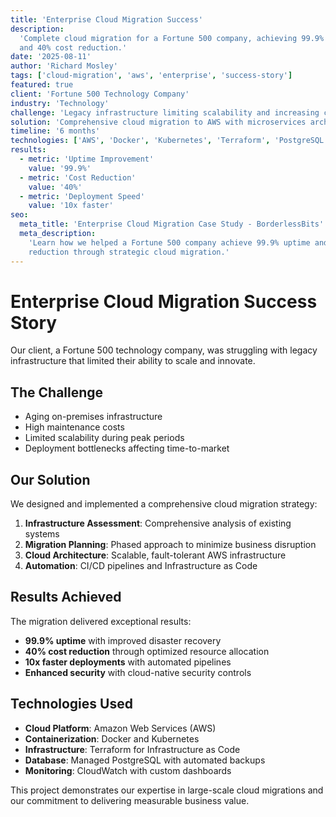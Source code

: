 ```yaml
---
title: 'Enterprise Cloud Migration Success'
description:
  'Complete cloud migration for a Fortune 500 company, achieving 99.9% uptime
  and 40% cost reduction.'
date: '2025-08-11'
author: 'Richard Mosley'
tags: ['cloud-migration', 'aws', 'enterprise', 'success-story']
featured: true
client: 'Fortune 500 Technology Company'
industry: 'Technology'
challenge: 'Legacy infrastructure limiting scalability and increasing costs'
solution: 'Comprehensive cloud migration to AWS with microservices architecture'
timeline: '6 months'
technologies: ['AWS', 'Docker', 'Kubernetes', 'Terraform', 'PostgreSQL']
results:
  - metric: 'Uptime Improvement'
    value: '99.9%'
  - metric: 'Cost Reduction'
    value: '40%'
  - metric: 'Deployment Speed'
    value: '10x faster'
seo:
  meta_title: 'Enterprise Cloud Migration Case Study - BorderlessBits'
  meta_description:
    'Learn how we helped a Fortune 500 company achieve 99.9% uptime and 40% cost
    reduction through strategic cloud migration.'
---
```


# Enterprise Cloud Migration Success Story

Our client, a Fortune 500 technology company, was struggling with legacy
infrastructure that limited their ability to scale and innovate.

## The Challenge

- Aging on-premises infrastructure
- High maintenance costs
- Limited scalability during peak periods
- Deployment bottlenecks affecting time-to-market

## Our Solution

We designed and implemented a comprehensive cloud migration strategy:

1. **Infrastructure Assessment**: Comprehensive analysis of existing systems
2. **Migration Planning**: Phased approach to minimize business disruption
3. **Cloud Architecture**: Scalable, fault-tolerant AWS infrastructure
4. **Automation**: CI/CD pipelines and Infrastructure as Code

## Results Achieved

The migration delivered exceptional results:

- **99.9% uptime** with improved disaster recovery
- **40% cost reduction** through optimized resource allocation
- **10x faster deployments** with automated pipelines
- **Enhanced security** with cloud-native security controls

## Technologies Used

- **Cloud Platform**: Amazon Web Services (AWS)
- **Containerization**: Docker and Kubernetes
- **Infrastructure**: Terraform for Infrastructure as Code
- **Database**: Managed PostgreSQL with automated backups
- **Monitoring**: CloudWatch with custom dashboards

This project demonstrates our expertise in large-scale cloud migrations and our
commitment to delivering measurable business value.
